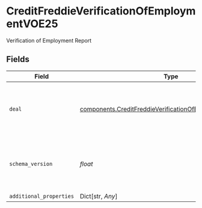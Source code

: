 # CreditFreddieVerificationOfEmploymentVOE25

Verification of Employment Report


## Fields

| Field                                                                                                                                  | Type                                                                                                                                   | Required                                                                                                                               | Description                                                                                                                            |
| -------------------------------------------------------------------------------------------------------------------------------------- | -------------------------------------------------------------------------------------------------------------------------------------- | -------------------------------------------------------------------------------------------------------------------------------------- | -------------------------------------------------------------------------------------------------------------------------------------- |
| `deal`                                                                                                                                 | [components.CreditFreddieVerificationOfEmploymentDealVOE25](../../models/components/creditfreddieverificationofemploymentdealvoe25.md) | :heavy_check_mark:                                                                                                                     | An object representing a Verification of Employment report.                                                                            |
| `schema_version`                                                                                                                       | *float*                                                                                                                                | :heavy_check_mark:                                                                                                                     | The Verification Of Employment (VOE) schema version.                                                                                   |
| `additional_properties`                                                                                                                | Dict[str, *Any*]                                                                                                                       | :heavy_minus_sign:                                                                                                                     | N/A                                                                                                                                    |